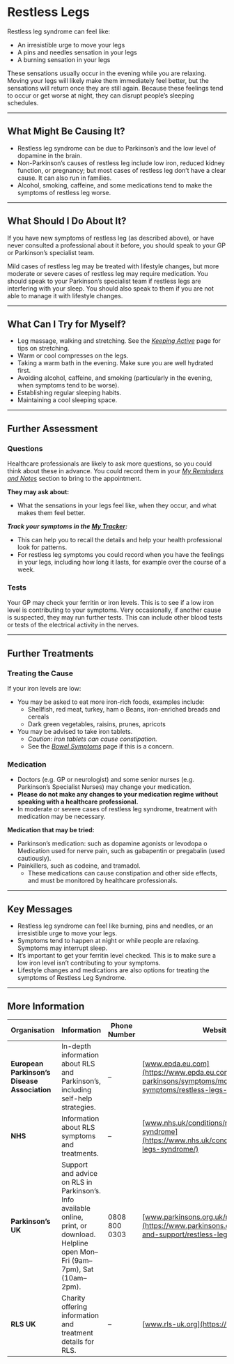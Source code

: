 # Restless Legs
Restless leg syndrome can feel like:
- An irresistible urge to move your legs  
- A pins and needles sensation in your legs  
- A burning sensation in your legs  

These sensations usually occur in the evening while you are relaxing. Moving your legs will likely make them immediately feel better, but the sensations will return once they are still again. Because these feelings tend to occur or get worse at night, they can disrupt people’s sleeping schedules.

---

## What Might Be Causing It?
- Restless leg syndrome can be due to Parkinson’s and the low level of dopamine in the brain.
- Non-Parkinson’s causes of restless leg include low iron, reduced kidney function, or pregnancy; but most cases of restless leg don’t have a clear cause. It can also run in families.
- Alcohol, smoking, caffeine, and some medications tend to make the symptoms of restless leg worse. 

---

## What Should I Do About It?
If you have new symptoms of restless leg (as described above), or have never consulted a professional about it before, you should speak to your GP or Parkinson’s specialist team. 
 
Mild cases of restless leg may be treated with lifestyle changes, but more moderate or severe cases of restless leg may require medication. You should speak to your Parkinson’s specialist team if restless legs are interfering with your sleep. You should also speak to them if you are not able to manage it with lifestyle changes. 

---

## What Can I Try for Myself?
- Leg massage, walking and stretching. See the <a href="/learn/living-with-parkinsons/optimising-wellbeing/keeping-active" class="internal-link">_Keeping Active_</a> page for tips on stretching.
- Warm or cool compresses on the legs.
- Taking a warm bath in the evening. Make sure you are well hydrated first.
- Avoiding alcohol, caffeine, and smoking (particularly in the evening, when symptoms tend to be worse).
- Establishing regular sleeping habits.
- Maintaining a cool sleeping space. 

---

## Further Assessment
### Questions
Healthcare professionals are likely to ask more questions, so you could think about these in advance. You could record them in your <a href="/learn/my-reminders-and-notes" class="internal-link">_My Reminders and Notes_</a> section to bring to the appointment.

**They may ask about:**
- What the sensations in your legs feel like, when they occur, and what makes them feel better.

_**Track your symptoms in the <a href="/learn/my-tracker" class="internal-link">My Tracker</a>:**_
- This can help you to recall the details and help your health professional look for patterns.
- For restless leg symptoms you could record when you have the feelings in your legs, including how long it lasts, for example over the course of a week.

### Tests
Your GP may check your ferritin or iron levels. This is to see if a low iron level is contributing to your symptoms. Very occasionally, if another cause is suspected, they may run further tests. This can include other blood tests or tests of the electrical activity in the nerves. 

---

## Further Treatments

### Treating the Cause
If your iron levels are low: 
- You may be asked to eat more iron-rich foods, examples include:
  - Shellfish, red meat, turkey, ham o Beans, iron-enriched breads and cereals
  - Dark green vegetables, raisins, prunes, apricots
- You may be advised to take iron tablets.
  - _Caution: iron tablets can cause constipation._
  - See the <a href="/learn/managing-symptoms/bowels" class="internal-link">_Bowel Symptoms_</a> page if this is a concern. 

### Medication
- Doctors (e.g. GP or neurologist) and some senior nurses (e.g. Parkinson’s Specialist Nurses) may change your medication.
- **Please do not make any changes to your medication regime without speaking with a healthcare professional.**
- In moderate or severe cases of restless leg syndrome, treatment with medication may be necessary. 

**Medication that may be tried:**
- Parkinson’s medication: such as dopamine agonists or levodopa o Medication used for nerve pain, such as gabapentin or pregabalin (used cautiously).
- Painkillers, such as codeine, and tramadol.
  - These medications can cause constipation and other side effects, and must be monitored by healthcare professionals.

---

## Key Messages
- Restless leg syndrome can feel like burning, pins and needles, or an irresistible urge to move your legs.
- Symptoms tend to happen at night or while people are relaxing. Symptoms may interrupt sleep.
- It’s important to get your ferritin level checked. This is to make sure a low iron level isn’t contributing to your symptoms.
- Lifestyle changes and medications are also options for treating the symptoms of Restless Leg Syndrome.

---

## More Information

| Organisation | Information | Phone Number | Website |
|--------------|-------------|--------------|---------|
| **European Parkinson’s Disease Association** | In-depth information about RLS and Parkinson’s, including self-help strategies. | – | [www.epda.eu.com](https://www.epda.eu.com/about-parkinsons/symptoms/motor-symptoms/restless-legs-syndrome/) |
| **NHS** | Information about RLS symptoms and treatments. | – | [www.nhs.uk/conditions/restless-legs-syndrome](https://www.nhs.uk/conditions/restless-legs-syndrome/) |
| **Parkinson’s UK** | Support and advice on RLS in Parkinson’s. Info available online, print, or download. Helpline open Mon–Fri (9am–7pm), Sat (10am–2pm). | 0808 800 0303 | [www.parkinsons.org.uk/restless-legs](https://www.parkinsons.org.uk/information-and-support/restless-legs) |
| **RLS UK** | Charity offering information and treatment details for RLS. | – | [www.rls-uk.org](https://www.rls-uk.org/) |
```

